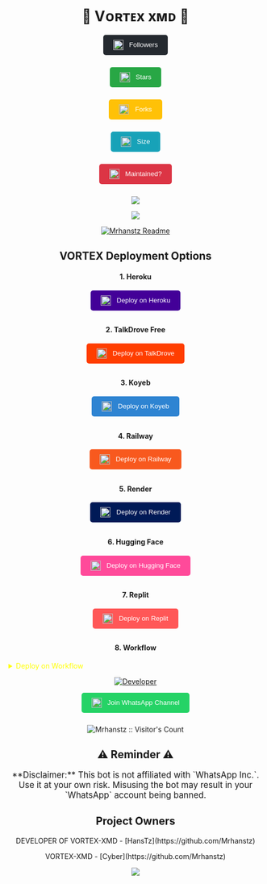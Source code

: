 <p align="center">
  <h1 align="center">💫 Vᴏʀᴛᴇx xᴍᴅ 💫</h1>
</p>

<p align="center">
  <a href="https://github.com/Mrhanstz/followers">
    <button style="background-color: #24292f; color: white; padding: 10px 20px; border-radius: 5px; border: none; cursor: pointer; margin-bottom: 10px;">
      <img src="https://upload.wikimedia.org/wikipedia/commons/thumb/d/d1/GitHub_Logo_White.png/1200px-GitHub_Logo_White.png" alt="GitHub Logo" width="20" height="20" style="vertical-align: middle; margin-right: 8px;">
      Followers
    </button>
  </a>
</p>

<p align="center">
  <a href="https://github.com/Mrhanstz/VORTEX-XMD/stargazers/">
    <button style="background-color: #28a745; color: white; padding: 10px 20px; border-radius: 5px; border: none; cursor: pointer; margin-bottom: 10px;">
      <img src="https://upload.wikimedia.org/wikipedia/commons/thumb/1/16/Font_Awesome_5_brands_github.svg/768px-Font_Awesome_5_brands_github.svg.png" alt="GitHub Stars" width="20" height="20" style="vertical-align: middle; margin-right: 8px;">
      Stars
    </button>
  </a>
</p>

<p align="center">
  <a href="https://github.com/Mrhanstz/VORTEX-XMD/network/members">
    <button style="background-color: #ffc107; color: white; padding: 10px 20px; border-radius: 5px; border: none; cursor: pointer; margin-bottom: 10px;">
      <img src="https://upload.wikimedia.org/wikipedia/commons/4/43/Fork_icon.svg" alt="Fork Icon" width="20" height="20" style="vertical-align: middle; margin-right: 8px;">
      Forks
    </button>
  </a>
</p>

<p align="center">
  <a href="https://github.com/Mrhanstz/VORTEX-XMD/">
    <button style="background-color: #17a2b8; color: white; padding: 10px 20px; border-radius: 5px; border: none; cursor: pointer; margin-bottom: 10px;">
      <img src="https://upload.wikimedia.org/wikipedia/commons/thumb/4/42/Octicons-mark-github.svg/1200px-Octicons-mark-github.svg.png" alt="GitHub Logo" width="20" height="20" style="vertical-align: middle; margin-right: 8px;">
      Size
    </button>
  </a>
</p>

<p align="center">
  <a href="https://github.com/Mrhanstz/VORTEX-XMD/graphs/commit-activity">
    <button style="background-color: #dc3545; color: white; padding: 10px 20px; border-radius: 5px; border: none; cursor: pointer; margin-bottom: 10px;">
      <img src="https://upload.wikimedia.org/wikipedia/commons/thumb/1/19/Octicons-graph.svg/1024px-Octicons-graph.svg.png" alt="Graph Icon" width="20" height="20" style="vertical-align: middle; margin-right: 8px;">
      Maintained?
    </button>
  </a>
</p>

<p align="center">
  <img src="https://files.catbox.moe/lvvpzw.jpeg" />
</p>

<p align="center">
  <img src="https://i.imgur.com/LyHic3i.gif" />
</p>

<p align="center">
  <a href="https://github.com/Mrhanstz">
    <img src="http://readme-typing-svg.herokuapp.com?color=blue&center=true&vCenter=true&multiline=false&lines=VORTEX-XMD+MultiDevice;Developed+by+Mr-HansTz;Give+star+and+fork+this+Repo+bro+🌟" alt="Mrhanstz Readme">
  </a>
</p>

<h2 align="center">VORTEX Deployment Options</h2>

<h4 align="center">1. Heroku</h4>
<p style="text-align: center; font-size: 1.2em;">
  <a href="https://vortex-hanstz.vercel.app">
    <button style="background-color: #430098; color: white; padding: 10px 20px; border-radius: 5px; border: none; cursor: pointer; margin-bottom: 10px;">
      <img src="https://upload.wikimedia.org/wikipedia/commons/4/42/Heroku_logo.svg" alt="Heroku Logo" width="20" height="20" style="vertical-align: middle; margin-right: 8px;">
      Deploy on Heroku
    </button>
  </a>
</p>

<h4 align="center">2. TalkDrove Free</h4>
<p style="text-align: center; font-size: 1.2em;">
  <a href="https://talkdrove.com/share-bot/66" target="_blank">
    <button style="background-color: #ff3e00; color: white; padding: 10px 20px; border-radius: 5px; border: none; cursor: pointer; margin-bottom: 10px;">
      <img src="https://upload.wikimedia.org/wikipedia/commons/0/0c/Talkdrove_Logo.svg" alt="TalkDrove Logo" width="20" height="20" style="vertical-align: middle; margin-right: 8px;">
      Deploy on TalkDrove
    </button>
  </a>
</p>

<h4 align="center">3. Koyeb</h4>
<p style="text-align: center; font-size: 1.2em;">
  <a href="https://app.koyeb.com/services/deploy?type=git&repository=Mrhanstz/VORTEX-XMD&ports=3000&env[PREFIX]=.&env[SESSION_ID]=&env[ALWAYS_ONLINE]=false&env[MODE]=public&env[AUTO_STATUS_MSG]=Seen%20status%20by%20SUBZERO-MD&env[AUTO_STATUS_REPLY]=false&env[AUTO_STATUS_SEEN]=true&env[AUTO_TYPING]=false&env[ANTI_LINK]=true&env[AUTO_REACT]=false&env[READ_MESSAGE]=false" target="_blank">
    <button style="background-color: #2e84d2; color: white; padding: 10px 20px; border-radius: 5px; border: none; cursor: pointer; margin-bottom: 10px;">
      <img src="https://upload.wikimedia.org/wikipedia/commons/thumb/0/0c/Koyeb_logo.svg/1200px-Koyeb_logo.svg.png" alt="Koyeb Logo" width="20" height="20" style="vertical-align: middle; margin-right: 8px;">
      Deploy on Koyeb
    </button>
  </a>
</p>

<h4 align="center">4. Railway</h4>
<p style="text-align: center; font-size: 1.2em;">
  <a href="https://railway.app/new" target="_blank">
    <button style="background-color: #f8591e; color: white; padding: 10px 20px; border-radius: 5px; border: none; cursor: pointer; margin-bottom: 10px;">
      <img src="https://upload.wikimedia.org/wikipedia/commons/5/5b/Railway.app_logo.svg" alt="Railway Logo" width="20" height="20" style="vertical-align: middle; margin-right: 8px;">
      Deploy on Railway
    </button>
  </a>
</p>

<h4 align="center">5. Render</h4>
<p style="text-align: center; font-size: 1.2em;">
  <a href="https://dashboard.render.com/web/new" target="_blank">
    <button style="background-color: #001a57; color: white; padding: 10px 20px; border-radius: 5px; border: none; cursor: pointer; margin-bottom: 10px;">
      <img src="https://upload.wikimedia.org/wikipedia/commons/thumb/3/31/Render_logo.svg/1024px-Render_logo.svg.png" alt="Render Logo" width="20" height="20" style="vertical-align: middle; margin-right: 8px;">
      Deploy on Render
    </button>
  </a>
</p>

<h4 align="center">6. Hugging Face</h4>
<p style="text-align: center; font-size: 1.2em;">
  <a href="https://app.netlify.com/" target="_blank">
    <button style="background-color: #ff4a9a; color: white; padding: 10px 20px; border-radius: 5px; border: none; cursor: pointer; margin-bottom: 10px;">
      <img src="https://upload.wikimedia.org/wikipedia/commons/4/43/Hugging_Face_logo.png" alt="Hugging Face Logo" width="20" height="20" style="vertical-align: middle; margin-right: 8px;">
      Deploy on Hugging Face
    </button>
  </a>
</p>

<h4 align="center">7. Replit</h4>
<p style="text-align: center; font-size: 1.2em;">
  <a href="https://replit.com/~" target="_blank">
    <button style="background-color: #ff5757; color: white; padding: 10px 20px; border-radius: 5px; border: none; cursor: pointer; margin-bottom: 10px;">
      <img src="https://upload.wikimedia.org/wikipedia/commons/0/00/Replit_logo.svg" alt="Replit Logo" width="20" height="20" style="vertical-align: middle; margin-right: 8px;">
      Deploy on Replit
    </button>
  </a>
</p>

<h4 align="center">8. Workflow</h4>
<p style="text-align: center; font-size: 1.2em;">
  <details>
    <summary style="color: yellow;">Deploy on Workflow</summary>
    <p>Copy the workflow codes and then fork the repo, edit config, add session id then save and now click on repo action tag then click on start new workflow then paste workflow codes name them deploy and save the file.</p>
  </details>
</p>

<p align="center">
  <a href="https://github.com/Mrhanstz">
    <img title="Developer" src="https://img.shields.io/badge/Author-Mr%20MrhansTz0-397604.svg?style=for-the-badge&logo=github" />
  </a>
</p>

<div align="center">
  <a href="https://whatsapp.com/channel/0029Vb4a985InlqSS0l3ro3c#N7Mti4kjHnOwhF8PLajt4KvJt_dNPPAeNjgLaszm3po">
    <button style="background-color: #25d366; color: white; padding: 10px 20px; border-radius: 5px; border: none; cursor: pointer; margin-bottom: 10px;">
      <img src="https://upload.wikimedia.org/wikipedia/commons/e/e3/WhatsApp_logo_2023.png" alt="WhatsApp Logo" width="20" height="20" style="vertical-align: middle; margin-right: 8px;">
      Join WhatsApp Channel
    </button>
  </a>
</div>

<p align="center">
  <img src="https://profile-counter.glitch.me/{VORTEX-XMD}/count.svg" alt="Mrhanstz :: Visitor's Count" old_src="https://profile-counter.glitch.me/{HansTz}/count.svg" />
</p>

<h2 align="center">⚠️ Reminder ⚠️</h2>
<p style="text-align: center; font-size: 1.2em;">
  **Disclaimer:** This bot is not affiliated with `WhatsApp Inc.`. Use it at your own risk. Misusing the bot may result in your `WhatsApp` account being banned.
</p>

<h2 align="center">Project Owners</h2>
<p align="center">DEVELOPER OF VORTEX-XMD - [HansTz](https://github.com/Mrhanstz)</p>
<p align="center">VORTEX-XMD - [Cyber](https://github.com/Mrhanstz)</p>

<p align="center">
  <img src="https://i.imgur.com/LyHic3i.gif" />
</p>
